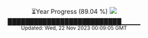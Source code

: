<p align="center">
⏳Year Progress (89.04 %) <img src="https://file5s.ratemyserver.net/mobs/1062.gif"><br>
██████████████████████████▁▁▁▁ <br>
<sub>Updated: Wed, 22 Nov 2023 00:09:05 GMT</sub>
</p>

